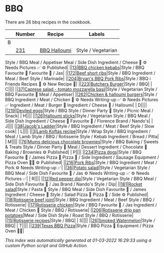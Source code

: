 # BBQ

There are 26 bbq recipes in the cookbook.

| |Number|Recipe|Labels|
|-|------|------|------|
| B||||
||[231](https://github.com/jcallaghan/The-Cookbook/issues/231)|[BBQ Halloumi](https://github.com/jcallaghan/The-Cookbook/blob/main/recipes/bbq-halloumi.md)|Style / Vegetarian
 Style / BBQ
 Meal / Appetiser
 Meal / Side Dish
 Ingredient / Cheese 🧀
 ⚙ Needs Pictures ✅
 ⚙ Published|
||[13](https://github.com/jcallaghan/The-Cookbook/issues/13)|[BBQ chicken kebabs](https://github.com/jcallaghan/The-Cookbook/blob/main/recipes/bbq-chicken-kebabs.md)|Style / BBQ
 Favourite 🥰
 Favourite 🥰 / Jas|
||[172](https://github.com/jcallaghan/The-Cookbook/issues/172)|[Beef short ribs](https://github.com/jcallaghan/The-Cookbook/blob/main/recipes/beef-short-ribs.md)|Style / BBQ
 Ingredient / Meat / Beef
 Style / Marinade|
||[204](https://github.com/jcallaghan/The-Cookbook/issues/204)|[Bryan's BBQ Pork Ribs](https://github.com/jcallaghan/The-Cookbook/blob/main/recipes/bryan's-bbq-pork-ribs.md)|Style / BBQ
 ℹ️ Friends Recipes 🥰
 ⚙ New Recipe 👀|
||[223](https://github.com/jcallaghan/The-Cookbook/issues/223)|[Butchers Burger](https://github.com/jcallaghan/The-Cookbook/blob/main/recipes/butchers-burger.md)|Style / BBQ|
| C||||
||[37](https://github.com/jcallaghan/The-Cookbook/issues/37)|[Caprese salad - tomato mozzarella basil](https://github.com/jcallaghan/The-Cookbook/blob/main/recipes/caprese-salad---tomato-mozzarella-basil.md)|Style / Vegetarian
 Style / BBQ
 Favourite 🥰
 Meal / Appetiser|
||[262](https://github.com/jcallaghan/The-Cookbook/issues/262)|[Chicken & halloumi burgers](https://github.com/jcallaghan/The-Cookbook/blob/main/recipes/chicken-&-halloumi-burgers.md)|Style / BBQ
 Ingredient / Meat / Chicken 🐔
 ⚙ Needs Writing-up ✅
 ⚙ Needs Pictures ✅
 Ingredient / Meat / Burger 🍔
 Ingredient / Cheese 🧀 / Halloumi|
| D||||
||[219](https://github.com/jcallaghan/The-Cookbook/issues/219)|[Deviled eggs](https://github.com/jcallaghan/The-Cookbook/blob/main/recipes/deviled-eggs.md)|Style / BBQ
 Style / Dinner Party 🥳
 Style / Picnic
 Meal / Snack|
| H||||
||[126](https://github.com/jcallaghan/The-Cookbook/issues/126)|[Halloumi sticks](https://github.com/jcallaghan/The-Cookbook/blob/main/recipes/halloumi-sticks.md)|Style / Vegetarian
 Style / BBQ
 Meal / Side Dish
 Ingredient / Cheese 🧀
 Favourite 🥰 / Florence
 Brand / Nando's|
| J||||
||[38](https://github.com/jcallaghan/The-Cookbook/issues/38)|[Jacob's Ladder](https://github.com/jcallaghan/The-Cookbook/blob/main/recipes/jacob's-ladder.md)|Style / BBQ
 Ingredient / Meat / Beef
 Style / Slow cook|
| L||||
||[3](https://github.com/jcallaghan/The-Cookbook/issues/3)|[Lamb Koftas recipe](https://github.com/jcallaghan/The-Cookbook/blob/main/recipes/lamb-koftas-recipe.md)|Style / Wrap
 Style / BBQ
 Ingredient / Meat / Lamb
 Style / BBQ / Rotisserie
 Style / Kebab
 Ingredient / Bread / Pitta|
| M||||
||[76](https://github.com/jcallaghan/The-Cookbook/issues/76)|[Mums delicious chocolate brownies](https://github.com/jcallaghan/The-Cookbook/blob/main/recipes/mums-delicious-chocolate-brownies.md)|Style / BBQ
 Baking / Sweets & Treats
 Style / Dinner Party 🥳
 Meal / Dessert
 Ingredient / Chocolate 🍫
 Baking / Brownies
 ⚙ Published|
| P||||
||[234](https://github.com/jcallaghan/The-Cookbook/issues/234)|[Pizza dogs](https://github.com/jcallaghan/The-Cookbook/blob/main/recipes/pizza-dogs.md)|Style / BBQ
 Favourite 🥰 / James
 Pizza 🍕
 Pizza 🍕 / Side
 Ingredient / Sausage
 Equipment / Pizza Oven 🍕🔥
 ⚙ Published|
||[216](https://github.com/jcallaghan/The-Cookbook/issues/216)|[Pork Ribs](https://github.com/jcallaghan/The-Cookbook/blob/main/recipes/pork-ribs.md)|Style / BBQ
 Ingredient / Meat / Pork
 ⚙ Needs Writing-up ✅|
||[36](https://github.com/jcallaghan/The-Cookbook/issues/36)|[Potato salad](https://github.com/jcallaghan/The-Cookbook/blob/main/recipes/potato-salad.md)|Style / Vegetarian
 Style / BBQ
 Meal / Side Dish
 Favourite 🥰 / Jas
 ⚙ Needs Writing-up ✅
 ⚙ Needs Pictures ✅|
| R||||
||[12](https://github.com/jcallaghan/The-Cookbook/issues/12)|[Red pepper dip](https://github.com/jcallaghan/The-Cookbook/blob/main/recipes/red-pepper-dip.md)|Style / Vegetarian
 Style / BBQ
 Meal / Side Dish
 Favourite 🥰 / Jas
 Brand / Nando's
 Style / Dip|
||[181](https://github.com/jcallaghan/The-Cookbook/issues/181)|[Rocket salad](https://github.com/jcallaghan/The-Cookbook/blob/main/recipes/rocket-salad.md)|Style / Pasta 🍝
 Style / BBQ
 Meal / Side Dish
 Favourite 🥰 / James
 Ingredient / Cheese 🧀
 Style / Salad
 Pizza 🍕
 Pizza 🍕 / Side
 ⚙ Published|
||[18](https://github.com/jcallaghan/The-Cookbook/issues/18)|[Rotisserie beef joint](https://github.com/jcallaghan/The-Cookbook/blob/main/recipes/rotisserie-beef-joint.md)|Style / BBQ
 Ingredient / Meat / Beef
 Style / BBQ / Rotisserie|
||[17](https://github.com/jcallaghan/The-Cookbook/issues/17)|[Rotisserie chicken](https://github.com/jcallaghan/The-Cookbook/blob/main/recipes/rotisserie-chicken.md)|Style / BBQ
 Favourite 🥰 / Jas
 Ingredient / Meat / Chicken 🐔
 Style / BBQ / Rotisserie|
||[206](https://github.com/jcallaghan/The-Cookbook/issues/206)|[Rotisserie drip pan potatoes](https://github.com/jcallaghan/The-Cookbook/blob/main/recipes/rotisserie-drip-pan-potatoes.md)|Meal / Side Dish
 Style / Roast
 Style / BBQ / Rotisserie|
||[15](https://github.com/jcallaghan/The-Cookbook/issues/15)|[Rotisserie recipes](https://github.com/jcallaghan/The-Cookbook/blob/main/recipes/rotisserie-recipes.md)|Style / BBQ|
| S||||
||[26](https://github.com/jcallaghan/The-Cookbook/issues/26)|[Smoked Watermelon](https://github.com/jcallaghan/The-Cookbook/blob/main/recipes/smoked-watermelon.md)|Style / BBQ|
| T||||
||[239](https://github.com/jcallaghan/The-Cookbook/issues/239)|[Texas BBQ Pizza](https://github.com/jcallaghan/The-Cookbook/blob/main/recipes/texas-bbq-pizza.md)|Style / BBQ
 Pizza 🍕
 Equipment / Pizza Oven 🍕🔥|

_This index was automatically generated at 01-03-2022 16:29:33 using a custom Python script and GitHub Action._